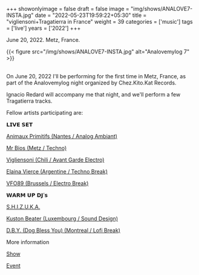 +++
showonlyimage = false
draft = false
image = "img/shows/ANALOVE7-INSTA.jpg"
date = "2022-05-23T19:59:22+05:30"
title = "vigliensoni+Tragatierra in France"
weight = 39
categories = ['music']
tags = ['live']
years = ['2022']
+++

June 20, 2022. Metz, France.

<!--more-->

{{< figure src="/img/shows/ANALOVE7-INSTA.jpg" alt="Analovemylog 7" >}}
<br><br>

On June 20, 2022 I'll be performing for the first time in Metz, France, as part of the Analovemylog night organized by Chez.Kito.Kat Records.

Ignacio Redard will accompany me that night, and we'll perform a few Tragatierra tracks.

Fellow artists participating are:

𝗟𝗜𝗩𝗘 𝗦𝗘𝗧

[Animaux Primitifs (Nantes / Analog Ambiant)](https://chezkitokatrecords.bandcamp.com/track/animaux-primitifs-medusozoa)

[Mr Bios (Metz / Techno)](https://soundcloud.com/mr-bios-1)

[Vigliensoni (Chili / Avant Garde Electro)](https://soundcloud.com/vigliensoni)

[Elaina Vierce (Argentine / Techno Break)](https://soundcloud.com/ela_s)

[VFO89 (Brussels / Electro Break)](https://soundcloud.com/vfo89)

𝗪𝗔𝗥𝗠 𝗨𝗣 𝗗𝗝’𝘀

[S.H.I.Z.U.K.A.](https://soundcloud.com/s-h-i-z-u-k-a)

[Kuston Beater (Luxembourg / Sound Design)](https://soundcloud.com/kuston-beater)

[D.B.Y. (Dog Bless You) (Montreal / Lofi Break)](https://soundcloud.com/…/n10-as-vortex-il-cibo-by-d-b-y)

More information

[Show](https://laerogare.fr/programmation/analove-my-log-electro-party-7/)

[Event](https://www.facebook.com/events/481926053710375/)



